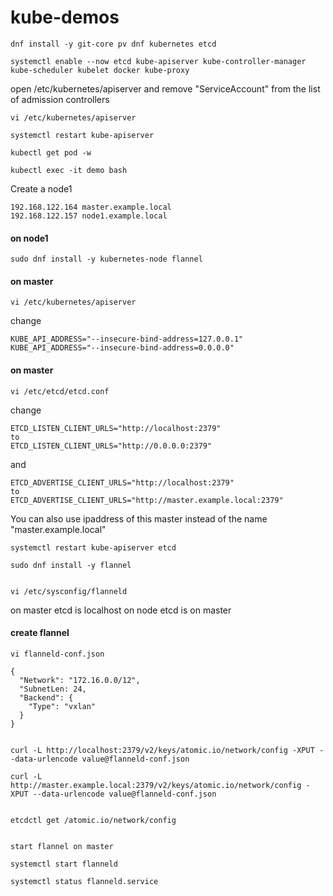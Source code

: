 # kube-demos

    dnf install -y git-core pv dnf kubernetes etcd

    systemctl enable --now etcd kube-apiserver kube-controller-manager kube-scheduler kubelet docker kube-proxy

open /etc/kubernetes/apiserver and remove "ServiceAccount" from the list of admission controllers

    vi /etc/kubernetes/apiserver

    systemctl restart kube-apiserver

    kubectl get pod -w

    kubectl exec -it demo bash

Create a node1

    192.168.122.164 master.example.local
    192.168.122.157 node1.example.local

#### on node1

    sudo dnf install -y kubernetes-node flannel


#### on master

    vi /etc/kubernetes/apiserver

change

    KUBE_API_ADDRESS="--insecure-bind-address=127.0.0.1"
    KUBE_API_ADDRESS="--insecure-bind-address=0.0.0.0"

#### on master

    vi /etc/etcd/etcd.conf

change

    ETCD_LISTEN_CLIENT_URLS="http://localhost:2379"
    to
    ETCD_LISTEN_CLIENT_URLS="http://0.0.0.0:2379"

and

    ETCD_ADVERTISE_CLIENT_URLS="http://localhost:2379"
    to
    ETCD_ADVERTISE_CLIENT_URLS="http://master.example.local:2379"

You can also use ipaddress of this master instead of the name "master.example.local"


    systemctl restart kube-apiserver etcd

    sudo dnf install -y flannel


    vi /etc/sysconfig/flanneld

on master etcd is localhost
on node etcd is on master



#### create flannel

    vi flanneld-conf.json

    {
      "Network": "172.16.0.0/12",
      "SubnetLen: 24,
      "Backend": {
        "Type": "vxlan"
      }
    }


    curl -L http://localhost:2379/v2/keys/atomic.io/network/config -XPUT --data-urlencode value@flanneld-conf.json

    curl -L http://master.example.local:2379/v2/keys/atomic.io/network/config -XPUT --data-urlencode value@flanneld-conf.json


    etcdctl get /atomic.io/network/config


    start flannel on master

    systemctl start flanneld

    systemctl status flanneld.service
